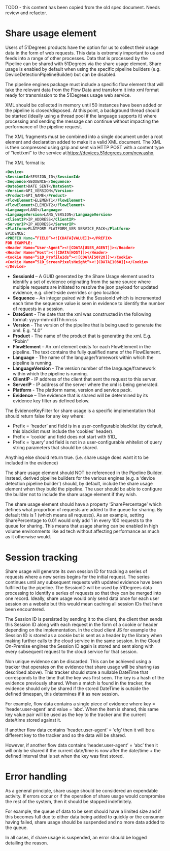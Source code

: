 TODO - this content has been copied from the old spec document. Needs review and refactor.

# Share usage element 

Users of 51Degrees products have the option for us to collect their usage data in the form of web requests. This data is extremely important to us and feeds into a range of other processes. Data that is processed by the Pipeline can be shared with 51Degrees via the share usage element. Share usage is enabled by default when using the specific pipeline builders (e.g. DeviceDetectionPipelineBuilder) but can be disabled.   

The pipeline engines package must include a specific flow element that will take the relevant data from the Flow Data and transform it into xml format ready for transmission to the 51Degrees usage web service.  

XML should be collected in memory until 50 instances have been added or the pipeline is closed/disposed. At this point, a background thread should be started (ideally using a thread pool if the language supports it) where processing and sending the message can continue without impacting the performance of the pipeline request. 

The XML fragments must be combined into a single document under a <Devices> root element and declaration added to make it a valid XML document. The XML is then compressed using gzip and sent via HTTP POST with a content type of “text/xml” to the service at https://devices.51degrees.com/new.ashx  

The XML format is: 

```xml
<Device>
<SessionId>SESSION_ID</SessionId> 
<Sequence>SEQUENCE</Sequence> 
<DateSent>DATE_SENT</DateSent> 
<Version>API_VERSION</Version> 
<Product>API_NAME</Product>  
<FlowElement>ELEMENT1</FlowElement> 
<FlowElement>ELEMENT2</FlowElement>	 
<Language>LANG</Language> 
<LanguageVersion>LANG_VERSION</LanguageVersion> 
<ClientIP>IP_ADDRESS</ClientIP> 
<ServerIP>IP_ADDRESS</ServerIP> 
<Platform>PLATFORM PLATFORM_VER SERVICE_PACK</Platform> 
EVIDENCE: 
<PREFIX Name=”FIELD”><![CDATA[VALUE]]></PREFIX> 
FOR EXAMPLE: 
<Header Name=”User-Agent”><![CDATA[USER_AGENT]]></Header> 
<Header Name=”Host”><![CDATA[HOST]]></Header> 
<Cookie Name=”51D_ProfileIds”><![CDATA[50728]]></Cookie> 
<Cookie Name=”51D_ScreenPixelsHeight”><![CDATA[1080]]></Cookie> 
</Device> 
```

- **SessionId** – A GUID generated by the Share Usage element used to identify a set of evidence originating from the same source where multiple requests are initiated to resolve the json payload for updated evidence, e.g. client-side overrides or geo location. 
- **Sequence** – An integer paired with the SessionId which is incremented each time the sequence value is seen in evidence to identify the number of requests in a session. 
- **DateSent** - The date that the xml was constructed in the following format: yyyy-mm-ddThh:nn:ss 
- **Version** - The version of the pipeline that is being used to generate the xml. E.g. “4.0” 
- **Product** - The name of the product that is generating the xml. E.g. “Robin” 
- **FlowElement** – An xml element exists for each FlowElement in the pipeline. The text contains the fully qualified name of the FlowElement.  
- **Language** - The name of the language/framework within which the pipeline is running. 
- **LanguageVersion** - The version number of the language/framework within which the pipeline is running. 
- **ClientIP** - IP address of the client that sent the request to this server. 
- **ServerIP** - IP address of the server where the xml is being generated. 
- **Platform** - The platform name, version and service pack. 
- **Evidence** – The evidence that is shared will be determined by its evidence key filter as defined below. 

The EvidenceKeyFilter for share usage is a specific implementation that should return false for any key where: 

- Prefix = ‘header’ and field is in a user-configurable blacklist (by default, this blacklist must include the ‘cookies’ header). 
- Prefix = ‘cookie’ and field does not start with 51D_ 
- Prefix = ‘query’ and field is not in a user-configurable whitelist of query string parameters that should be shared.

Anything else should return true. (i.e. share usage does want it to be included in the evidence) 

The share usage element should NOT be referenced in the Pipeline Builder. Instead, derived pipeline builders for the various engines (e.g. a ‘device detection pipeline builder’) should, by default, include the share usage element when they build the pipeline. The user should be able to configure the builder not to include the share usage element if they wish. 

The share usage element should have a property ‘SharePercentage’ which defines what proportion of requests are added to the queue for sharing. By default this is 1 (which means all requests). As an example, setting SharePercentage to 0.01 would only add 1 in every 100 requests to the queue for sharing. This means that usage sharing can be enabled in high volume environments like ad tech without affecting performance as much as it otherwise would. 

# Session tracking 

Share usage will generate its own session ID for tracking a series of requests where a new series begins for the initial request. The series continues until any subsequent requests with updated evidence have been fulfilled by the pipeline. The SessionID will be used by 51Degrees data processing to identify a series of requests so that they can be merged into one record. Ideally, share usage would only send data once for each user session on a website but this would mean caching all session IDs that have been encountered. 

The Session ID is persisted by sending it to the client, the client then sends this Session ID along with each request in the form of a cookie or header depending on the implementation. In the cloud client JS for example the Session ID is stored as a cookie but is sent as a header by the library when making further calls to the cloud service in the same session. In the Cloud On-Premise engines the Session ID again is stored and sent along with every subsequent request to the cloud service for that session. 

Non unique evidence can be discarded. This can be achieved using a tracker that operates on the evidence that share usage will be sharing (as described above). This tracker should store a nullable DateTime that corresponds to the time that the key was first seen. The key is a hash of the evidence previously shared. When a match is found in the tracker, the evidence should only be shared if the stored DateTime is outside the defined timespan, this determines if it as new session. 

For example, flow data contains a single piece of evidence where key = ‘header.user-agent’ and value = ‘abc’. When the item is shared, this same key value pair will be used as the key to the tracker and the current date/time stored against it. 

If another flow data contains ‘header.user-agent’ = ‘efg’ then it will be a different key to the tracker and so the data will be shared. 

However, if another flow data contains ‘header.user-agent’ = ‘abc’ then it will only be shared if the current date/time is now after the date/time + the defined interval that is set when the key was first stored. 

# Error handling 

As a general principle, share usage should be considered an expendable activity. If errors occur or if the operation of share usage would compromise the rest of the system, then it should be stopped indefinitely. 

For example, the queue of data to be sent should have a limited size and if this becomes full due to either data being added to quickly or the consumer having failed, share usage should be suspended and no more data added to the queue. 

In all cases, if share usage is suspended, an error should be logged detailing the reason. 

 

 